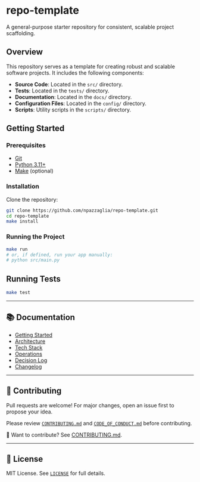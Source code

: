 # repo-template

A general-purpose starter repository for consistent, scalable project scaffolding.

## Overview

This repository serves as a template for creating robust and scalable software projects. It includes the following components:
- **Source Code**: Located in the `src/` directory.
- **Tests**: Located in the `tests/` directory.
- **Documentation**: Located in the `docs/` directory.
- **Configuration Files**: Located in the `config/` directory.
- **Scripts**: Utility scripts in the `scripts/` directory.

## Getting Started

### Prerequisites

- [Git](https://git-scm.com/)
- [Python 3.11+](https://www.python.org/)
- [Make](https://www.gnu.org/software/make/) (optional)

### Installation

Clone the repository:
```bash
git clone https://github.com/npazzaglia/repo-template.git
cd repo-template
make install
```

### Running the Project

```bash
make run
# or, if defined, run your app manually:
# python src/main.py
```

## Running Tests

```bash
make test
```

---

## 📚 Documentation

- [Getting Started](docs/getting-started.md)
- [Architecture](docs/architecture.md)
- [Tech Stack](docs/stack.md)
- [Operations](docs/operations.md)
- [Decision Log](docs/decision-log.md)
- [Changelog](CHANGELOG.md)

---

## 🤝 Contributing

Pull requests are welcome! For major changes, open an issue first to propose your idea.

Please review [`CONTRIBUTING.md`](CONTRIBUTING.md) and [`CODE_OF_CONDUCT.md`](CODE_OF_CONDUCT.md) before contributing.

🙌 Want to contribute? See [CONTRIBUTING.md](CONTRIBUTING.md).

---

## 📄 License

MIT License. See [`LICENSE`](LICENSE) for full details.